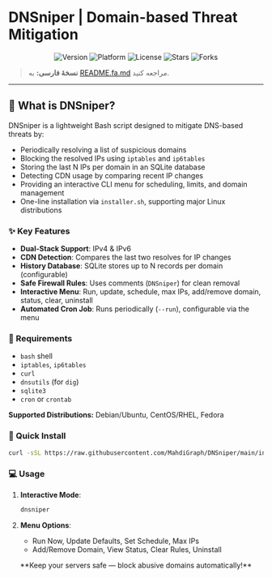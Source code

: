 # DNSniper | Domain-based Threat Mitigation

<p align="center">
  <img src="https://img.shields.io/badge/Version-1.0.0-brightgreen?logo=bash&logoColor=white" alt="Version">
  <img src="https://img.shields.io/badge/Platform-Linux-blue?logo=linux&logoColor=white" alt="Platform">
  <img src="https://img.shields.io/badge/License-MIT-success?logo=opensourceinitiative&logoColor=white" alt="License">
  <img src="https://img.shields.io/github/stars/MahdiGraph/DNSniper?style=social" alt="Stars">
  <img src="https://img.shields.io/github/forks/MahdiGraph/DNSniper?style=social" alt="Forks">
</p>

> **نسخهٔ فارسی:** به [README.fa.md](README.fa.md) مراجعه کنید.

---

## 📖 What is DNSniper?

DNSniper is a lightweight Bash script designed to mitigate DNS-based threats by:

* Periodically resolving a list of suspicious domains
* Blocking the resolved IPs using `iptables` and `ip6tables`
* Storing the last N IPs per domain in an SQLite database
* Detecting CDN usage by comparing recent IP changes
* Providing an interactive CLI menu for scheduling, limits, and domain management
* One-line installation via `installer.sh`, supporting major Linux distributions

### ✨ Key Features

* **Dual-Stack Support**: IPv4 & IPv6
* **CDN Detection**: Compares the last two resolves for IP changes
* **History Database**: SQLite stores up to N records per domain (configurable)
* **Safe Firewall Rules**: Uses comments (`DNSniper`) for clean removal
* **Interactive Menu**: Run, update, schedule, max IPs, add/remove domain, status, clear, uninstall
* **Automated Cron Job**: Runs periodically (`--run`), configurable via the menu

### 🔧 Requirements

* `bash` shell
* `iptables`, `ip6tables`
* `curl`
* `dnsutils` (for `dig`)
* `sqlite3`
* `cron` or `crontab`

**Supported Distributions:** Debian/Ubuntu, CentOS/RHEL, Fedora

### 🚀 Quick Install

```bash
curl -sSL https://raw.githubusercontent.com/MahdiGraph/DNSniper/main/installer.sh | bash
```

### 💻 Usage

1. **Interactive Mode**:

   ```bash
   dnsniper
   ```
2. **Menu Options**:

   * Run Now, Update Defaults, Set Schedule, Max IPs
   * Add/Remove Domain, View Status, Clear Rules, Uninstall

<p align="center">
  **Keep your servers safe — block abusive domains automatically!**
</p>
